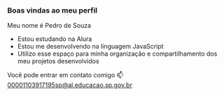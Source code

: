 ### Boas vindas ao meu perfil 
Meu nome é Pedro de Souza

- Estou estudando na Alura
- Estou me desenvolvendo na linguagem JavaScript
- Utilizo esse espaço para minha organização e compartilhamento dos meu projetos desenvolvidos

Você pode entrar em contato comigo 📫
00001103917195sp@al.educacao.sp.gov.br
